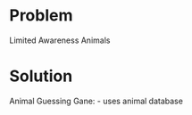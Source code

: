 # Problem

Limited Awareness Animals<br />

# Solution

Animal Guessing Gane:
    - uses animal database <br />
